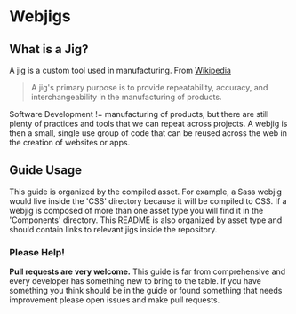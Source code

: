 # Webjigs

## What is a Jig?

A jig is a custom tool used in manufacturing. From [Wikipedia](https://en.wikipedia.org/wiki/Jig_(tool))
> A jig's primary purpose is to provide repeatability, accuracy, and interchangeability in the manufacturing of products.

Software Development != manufacturing of products, but there are still plenty of practices and tools that we can repeat across projects. A webjig is then a small, single use group of code that can be reused across the web in the creation of websites or apps.

## Guide Usage

This guide is organized by the compiled asset. For example, a Sass webjig would live inside the 'CSS' directory because it will be compiled to CSS. If a webjig is composed of more than one asset type you will find it in the 'Components' directory. This README is also organized by asset type and should contain links to relevant jigs inside the repository.

### Please Help!

**Pull requests are very welcome.** This guide is far from comprehensive and every developer has something new to bring to the table. If you have something you think should be in the guide or found something that needs improvement please open issues and make pull requests.
